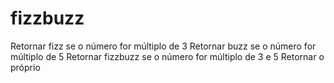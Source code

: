 # fizzbuzz

 Retornar fizz se o número for múltiplo de 3
 Retornar buzz se o número for múltiplo de 5
 Retornar fizzbuzz se o número for múltiplo de 3 e 5
 Retornar o próprio 
